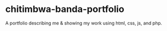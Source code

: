 # chitimbwa-banda-portfolio
A portfolio describing me &amp; showing my work using html, css, js, and php.
